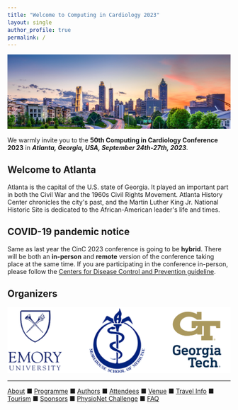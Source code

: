 ```yaml
---
title: "Welcome to Computing in Cardiology 2023"
layout: single
author_profile: true
permalink: /
---
```


![Atlanta skyline](/assets/img/skyline.jpg)

We warmly invite you to the **50th Computing in Cardiology Conference 2023** in ***Atlanta, Georgia, USA, September 24th-27th, 2023***.

## Welcome to Atlanta
Atlanta is the capital of the U.S. state of Georgia. It played an important part in both the Civil War and the 1960s Civil Rights Movement. Atlanta History Center chronicles the city's past, and the Martin Luther King Jr. National Historic Site is dedicated to the African-American leader's life and times.

## COVID-19 pandemic notice
Same as last year the CinC 2023 conference is going to be **hybrid**. There will be both an **in-person** and **remote** version of the conference taking place at the same time. If you are participating in the conference in-person, please follow the [Centers for Disease Control and Prevention guideline](../travel#covid).

## Organizers
![School logos](/assets/img/logos.png)

---

[About](../about/) &#9632; [Programme](../programme/) &#9632; [Authors](../authors) &#9632; [Attendees](../attendees/) &#9632; [Venue](../venue/) &#9632; [Travel Info](../travel) &#9632; [Tourism](../tourism/) &#9632; [Sponsors](../sponsors/) &#9632; [PhysioNet Challenge](../challenge/) &#9632; [FAQ](../faq/)
